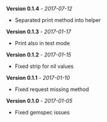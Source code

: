 **Version 0.1.4** - *2017-07-12*

- Separated print method into helper


**Version 0.1.3** - *2017-01-17*

- Print also in test mode


**Version 0.1.2** - *2017-01-15*

- Fixed strip for nil values


**Version 0.1.1** - *2017-01-10*

- Fixed request missing method


**Version 0.1.0** - *2017-01-05*

- Fixed gemspec issues
